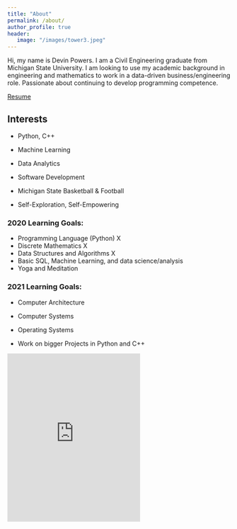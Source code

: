 ```yaml
---
title: "About"
permalink: /about/
author_profile: true
header:
   image: "/images/tower3.jpeg"
---
```


Hi, my name is Devin Powers. I am a Civil Engineering graduate from Michigan State University. I am looking to use my academic background in engineering and mathematics to work in a data-driven business/engineering role. Passionate about continuing to develop programming competence.


[Resume](/resume/Devin_Powers_Resume.pdf)

## Interests

* Python, C++
* Machine Learning 
* Data Analytics
* Software Development
* Michigan State Basketball & Football

* Self-Exploration, Self-Empowering 

### 2020 Learning Goals:

- Programming Language (Python) X
- Discrete Mathematics   X
- Data Structures and Algorithms X
- Basic SQL, Machine Learning, and data science/analysis
- Yoga and Meditation


### 2021 Learning Goals:

- Computer Architecture
- Computer Systems
- Operating Systems

- Work on bigger Projects in Python and C++






<iframe src="https://open.spotify.com/embed/playlist/1VEjjmVIpu2vWIgrs6u7hb" width="300" height="380" frameborder="0" allowtransparency="true" allow="encrypted-media"></iframe>

